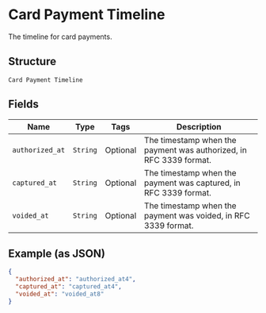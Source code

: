 
# Card Payment Timeline

The timeline for card payments.

## Structure

`Card Payment Timeline`

## Fields

| Name | Type | Tags | Description |
|  --- | --- | --- | --- |
| `authorized_at` | `String` | Optional | The timestamp when the payment was authorized, in RFC 3339 format. |
| `captured_at` | `String` | Optional | The timestamp when the payment was captured, in RFC 3339 format. |
| `voided_at` | `String` | Optional | The timestamp when the payment was voided, in RFC 3339 format. |

## Example (as JSON)

```json
{
  "authorized_at": "authorized_at4",
  "captured_at": "captured_at4",
  "voided_at": "voided_at8"
}
```

